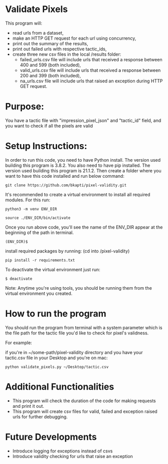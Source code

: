 # Validate Pixels

This program will:
* read urls from a dataset, 
* make an HTTP GET request for each url using concurrency, 
* print out the summary of the results,
* print out failed urls with respective tactic_ids,
* create three new csv files in the local /results folder:
  * failed_urls.csv file will include urls that received a response between 400 and 599 (both included),
  * valid_urls.csv file will include urls that received a response between 200 and 399 (both included),
  * na_urls.csv file will include urls that raised an exception during HTTP GET request.

# Purpose: 

You have a tactic file with "impression_pixel_json" and "tactic_id" field, and you want to check if all the pixels are
valid

# Setup Instructions:
In order to run this code, you need to have Python install. The version used building this program is 3.8.2.
You also need to have pip installed. The version used building this program is 21.1.2.
Then create a folder where you want to have this code installed and run below command:

```git clone https://github.com/bkapti/pixel-validity.git```

It's recommended to create a virtual environment to install all required modules. 
For this run:

```python3 -m venv ENV_DIR```

```source ./ENV_DIR/bin/activate```

Once you run above code, you'll see the name of the ENV_DIR appear at the beginning of the path in terminal.

```(ENV_DIR)$ ```

install required packages by running: (cd into /pixel-validity)

```pip install -r requirements.txt```

To deactivate the virtual environment just run: 

```$ deactivate```

Note: Anytime you're using tools, you should be running them from the virtual environment you created.

# How to run the program
You should run the program from terminal with a system parameter which is the file path for the tactic file you'd like
to check for pixel's validness.

For example: 

if you're in ~/some-path/pixel-validity directory and you have your tactic.csv file in your Desktop and you're on mac:

```python validate_pixels.py ~/Desktop/tactic.csv```

# Additional Functionalities
* This program will check the duration of the code for making requests and print it out.
* This program will create csv files for valid, failed and exception raised urls for further debugging.

# Future Developments
* Introduce logging for exceptions instead of csvs
* Introduce validity checking for urls that raise an exception
